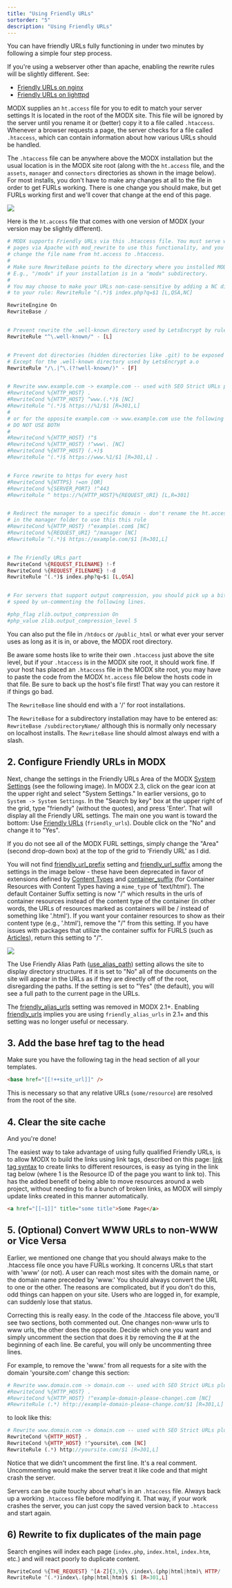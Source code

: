 ```yaml
---
title: "Using Friendly URLs"
sortorder: "5"
description: "Using Friendly URLs"
---
```


You can have friendly URLs fully functioning in under two minutes by following a simple four step process.

If you're using a webserver other than apache, enabling the rewrite rules will be slightly different. See:

- [Friendly URLs on nginx](getting-started/friendly-urls/nginx)
- [Friendly URLs on lighttpd](getting-started/friendly-urls/lighttpd)

MODX supplies an `ht.access` file for you to edit to match your server settings It is located in the root of the MODX site. This file will be ignored by the server until you rename it or (better) copy it to a file called `.htaccess`. Whenever a browser requests a page, the server checks for a file called `.htaccess`, which can contain information about how various URLs should be handled.

The `.htaccess` file can be anywhere above the MODX installation but the usual location is in the MODX site root (along with the `ht.access` file, and the `assets`, `manager` and `connectors` directories as shown in the image below). For most installs, you don't have to make any changes at all to the file in order to get FURLs working. There is one change you should make, but get FURLs working first and we'll cover that change at the end of this page.

![](shawnwilkerson_09_01.jpg)

Here is the `ht.access` file that comes with one version of MODX (your version may be slightly different).

``` php
# MODX supports Friendly URLs via this .htaccess file. You must serve web
# pages via Apache with mod_rewrite to use this functionality, and you must
# change the file name from ht.access to .htaccess.
#
# Make sure RewriteBase points to the directory where you installed MODX.
# E.g., "/modx" if your installation is in a "modx" subdirectory.
#
# You may choose to make your URLs non-case-sensitive by adding a NC directive
# to your rule: RewriteRule ^(.*)$ index.php?q=$1 [L,QSA,NC]

RewriteEngine On
RewriteBase /


# Prevent rewrite the .well-known directory used by LetsEncrypt by rules below of this rule
RewriteRule "^\.well-known/" - [L]


# Prevent dot directories (hidden directories like .git) to be exposed to the public
# Except for the .well-known directory used by LetsEncrypt a.o
RewriteRule "/\.|^\.(?!well-known/)" - [F]


# Rewrite www.example.com -> example.com -- used with SEO Strict URLs plugin
#RewriteCond %{HTTP_HOST} .
#RewriteCond %{HTTP_HOST} ^www.(.*)$ [NC]
#RewriteRule ^(.*)$ https://%1/$1 [R=301,L]
#
# or for the opposite example.com -> www.example.com use the following
# DO NOT USE BOTH
#
#RewriteCond %{HTTP_HOST} !^$
#RewriteCond %{HTTP_HOST} !^www\. [NC]
#RewriteCond %{HTTP_HOST} (.+)$
#RewriteRule ^(.*)$ https://www.%1/$1 [R=301,L] .


# Force rewrite to https for every host
#RewriteCond %{HTTPS} !=on [OR]
#RewriteCond %{SERVER_PORT} !^443
#RewriteRule ^ https://%{HTTP_HOST}%{REQUEST_URI} [L,R=301]


# Redirect the manager to a specific domain - don't rename the ht.access file
# in the manager folder to use this this rule
#RewriteCond %{HTTP_HOST} !^example\.com$ [NC]
#RewriteCond %{REQUEST_URI} ^/manager [NC]
#RewriteRule ^(.*)$ https://example.com/$1 [R=301,L]


# The Friendly URLs part
RewriteCond %{REQUEST_FILENAME} !-f
RewriteCond %{REQUEST_FILENAME} !-d
RewriteRule ^(.*)$ index.php?q=$1 [L,QSA]


# For servers that support output compression, you should pick up a bit of
# speed by un-commenting the following lines.

#php_flag zlib.output_compression On
#php_value zlib.output_compression_level 5
```

You can also put the file in `/htdocs` or `/public_html` or what ever your server uses as long as it is in, or above, the MODX root directory.

Be aware some hosts like to write their own `.htaccess` just above the site level, but if your `.htaccess` is in the MODX site root, it should work fine. If your host has placed an `.htaccess` file in the MODX site root, you may have to paste the code from the MODX `ht.access` file below the hosts code in that file. Be sure to back up the host's file first! That way you can restore it if things go bad.

The `RewriteBase` line should end with a '/' for root installations.

The `RewriteBase` for a subdirectory installation may have to be entered as: `RewriteBase /subdirectoryName/` although this is normally only necessary on localhost installs.
The `RewriteBase` line should almost always end with a slash.

## 2. Configure Friendly URLs in MODX 

Next, change the settings in the Friendly URLs Area of the MODX [System Settings](building-sites/settings) (see the following image). In MODX 2.3, click on the gear icon at the upper right and select "System Settings." In earlier versions, go to `System -> System Settings`. In the "Search by key" box at the upper right of the grid, type "friendly" (without the quotes), and press 'Enter'. That will display all the Friendly URL settings. The main one you want is toward the bottom: Use [Friendly URLs](building-sites/settings/friendly_urls) (`friendly_urls`). Double click on the "No" and change it to "Yes".

If you do not see all of the MODX FURL settings, simply change the "Area" (second drop-down box)  at the top of the grid to 'Friendly URL' as I did.

You will not find [friendly_url_prefix](building-sites/settings/friendly_url_prefix) setting and [friendly_url_suffix](building-sites/settings/friendly_url_suffix) among the settings in the image below - these have been deprecated in favor of extensions defined by [Content Types](building-sites/resources/content-types "Content Types") and [container_suffix](building-sites/settings/container_suffix) (for Container Resources with Content Types having a `mime_type` of 'text/html').  The default Container Suffix setting is now "/" which results in the urls of container resources instead of the content type of the container (in other words, the URLs of resources marked as containers will be / instead of something like '.html'). If you want your container resources to show as their content type (e.g., '.html'), remove the "/" from this setting. If you have issues with packages that utilize the container suffix for FURLS (such as [Articles](/extras/articles "Articles")), return this setting to "/".

![](furl_settings.png)

The Use Friendly Alias Path ([use_alias_path](building-sites/settings/use_alias_path)) setting allows the site to display directory structures. If it is set to "No" all of the documents on the site will appear in the URLs as if they are directly off of the root, disregarding the paths. If the setting is set to "Yes" (the default), you will see a full path to the current page in the URLs.

The [friendly_alias_urls](building-sites/settings/friendly_alias_urls) setting was removed in MODX 2.1+. Enabling [friendly_urls](building-sites/settings/friendly_urls) implies you are using `friendly_alias_urls` in 2.1+ and this setting was no longer useful or necessary.

## 3. Add the base href tag to the head

Make sure you have the following tag in the head section of all your templates. 

``` html
<base href="[[!++site_url]]" />
```

This is necessary so that any relative URLs (`some/resource`) are resolved from the root of the site. 

## 4. Clear the site cache

And you're done!

The easiest way to take advantage of using fully qualified Friendly URLs, is to allow MODX to build the links using link tags, described on this page: [link tag syntax](building-sites/resources "Linking to a Resources") to create links to different resources, is easy as tying in the link tag below (where 1 is the Resource ID of the page you want to link to). This has the added benefit of being able to move resources around a web project, without needing to fix a bunch of broken links, as MODX will simply update links created in this manner automatically.

``` html
<a href="[[~1]]" title="some title">Some Page</a>
```

## 5. (Optional) Convert WWW URLs to non-WWW or Vice Versa

Earlier, we mentioned one change that you should always make to the .htaccess file once you have FURLs working. It concerns URLs that start with 'www' (or not). A user can reach most sites with the domain name, or the domain name preceded by 'www.' You should always convert the URL to one or the other. The reasons are complicated, but if you don't do this, odd things can happen on your site. Users who are logged in, for example, can suddenly lose that status.

Correcting this is really easy. In the code of the .htaccess file above, you'll see two sections, both commented out. One changes non-www urls to www urls, the other does the opposite. Decide which one you want and simply uncomment the section that does it by removing the # at the beginning of each line. Be careful, you will only be uncommenting three lines.

For example, to remove the 'www.' from all requests for a site with the domain 'yoursite.com' change this section:

``` php
# Rewrite www.domain.com -> domain.com -- used with SEO Strict URLs plugin
#RewriteCond %{HTTP_HOST} .
#RewriteCond %{HTTP_HOST} !^example-domain-please-change\.com [NC]
#RewriteRule (.*) http://example-domain-please-change.com/$1 [R=301,L]
```

to look like this:

``` php
# Rewrite www.domain.com -> domain.com -- used with SEO Strict URLs plugin
RewriteCond %{HTTP_HOST} .
RewriteCond %{HTTP_HOST} !^yoursite\.com [NC]
RewriteRule (.*) http://yoursite.com/$1 [R=301,L]
```

Notice that we didn't uncomment the first line. It's a real comment. Uncommenting would make the server treat it like code and that might crash the server.

Servers can be quite touchy about what's in an `.htaccess` file. Always back up a working `.htaccess` file before modifying it. That way, if your work crashes the server, you can just copy the saved version back to `.htaccess` and start again.

## 6) Rewrite to fix duplicates of the main page

Search engines will index each page (`index.php`, `index.html`, `index.htm`, etc.) and will react poorly to duplicate content.

``` php
RewriteCond %{THE_REQUEST} ^[A-Z]{3,9}\ /index\.(php|html|htm)\ HTTP/
RewriteRule ^(.*)index\.(php|html|htm)$ $1 [R=301,L]
```
